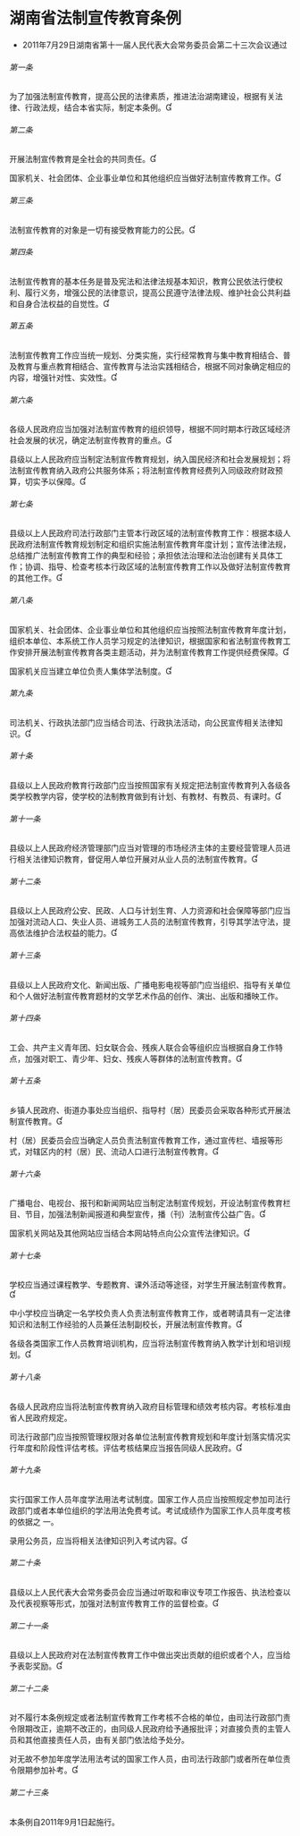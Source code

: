 # 湖南省法制宣传教育条例

- 2011年7月29日湖南省第十一届人民代表大会常务委员会第二十三次会议通过

<!-- INFO END -->

###### 第一条

为了加强法制宣传教育，提高公民的法律素质，推进法治湖南建设，根据有关法律、行政法规，结合本省实际，制定本条例。

###### 第二条

开展法制宣传教育是全社会的共同责任。

国家机关、社会团体、企业事业单位和其他组织应当做好法制宣传教育工作。

###### 第三条

法制宣传教育的对象是一切有接受教育能力的公民。

###### 第四条

法制宣传教育的基本任务是普及宪法和法律法规基本知识，教育公民依法行使权利、履行义务，增强公民的法律意识，提高公民遵守法律法规、维护社会公共利益和自身合法权益的自觉性。

###### 第五条

法制宣传教育工作应当统一规划、分类实施，实行经常教育与集中教育相结合、普及教育与重点教育相结合、宣传教育与法治实践相结合，根据不同对象确定相应的内容，增强针对性、实效性。

###### 第六条

各级人民政府应当加强对法制宣传教育的组织领导，根据不同时期本行政区域经济社会发展的状况，确定法制宣传教育的重点。

县级以上人民政府应当制定法制宣传教育规划，纳入国民经济和社会发展规划；将法制宣传教育纳入政府公共服务体系；将法制宣传教育经费列入同级政府财政预算，切实予以保障。

###### 第七条

县级以上人民政府司法行政部门主管本行政区域的法制宣传教育工作：根据本级人民政府法制宣传教育规划制定和组织实施法制宣传教育年度计划；宣传法律法规，总结推广法制宣传教育工作的典型和经验；承担依法治理和法治创建有关具体工作；协调、指导、检查考核本行政区域的法制宣传教育工作以及做好法制宣传教育的其他工作。

###### 第八条

国家机关、社会团体、企业事业单位和其他组织应当按照法制宣传教育年度计划，组织本单位、本系统工作人员学习规定的法律知识，根据国家和省法制宣传教育工作安排开展法制宣传教育各类主题活动，并为法制宣传教育工作提供经费保障。

国家机关应当建立单位负责人集体学法制度。

###### 第九条

司法机关、行政执法部门应当结合司法、行政执法活动，向公民宣传相关法律知识。

###### 第十条

县级以上人民政府教育行政部门应当按照国家有关规定把法制宣传教育列入各级各类学校教学内容，使学校的法制教育做到有计划、有教材、有教员、有课时。

###### 第十一条

县级以上人民政府经济管理部门应当对管理的市场经济主体的主要经营管理人员进行相关法律知识教育，督促用人单位开展对从业人员的法制宣传教育。

###### 第十二条

县级以上人民政府公安、民政、人口与计划生育、人力资源和社会保障等部门应当加强对流动人口、失业人员、进城务工人员的法制宣传教育，引导其学法守法，提高依法维护合法权益的能力。

###### 第十三条

县级以上人民政府文化、新闻出版、广播电影电视等部门应当组织、指导有关单位和个人做好法制宣传教育题材的文学艺术作品的创作、演出、出版和播映工作。

###### 第十四条

工会、共产主义青年团、妇女联合会、残疾人联合会等组织应当根据自身工作特点，加强对职工、青少年、妇女、残疾人等群体的法制宣传教育。

###### 第十五条

乡镇人民政府、街道办事处应当组织、指导村（居）民委员会采取各种形式开展法制宣传教育。

村（居）民委员会应当确定人员负责法制宣传教育工作，通过宣传栏、墙报等形式，对辖区内的村（居）民、流动人口进行法制宣传教育。

###### 第十六条

广播电台、电视台、报刊和新闻网站应当制定法制宣传规划，开设法制宣传教育栏目、节目，加强法制新闻报道和典型宣传，播（刊）法制宣传公益广告。

国家机关网站及其他网站应当结合本网站特点向公众宣传法律知识。

###### 第十七条

学校应当通过课程教学、专题教育、课外活动等途径，对学生开展法制宣传教育。

中小学校应当确定一名学校负责人负责法制宣传教育工作，或者聘请具有一定法律知识和法制工作经验的人员兼任法制副校长，开展法制宣传教育。

各级各类国家工作人员教育培训机构，应当将法制宣传教育纳入教学计划和培训规划。

###### 第十八条

各级人民政府应当将法制宣传教育纳入政府目标管理和绩效考核内容。考核标准由省人民政府规定。

司法行政部门应当按照管理权限对各单位法制宣传教育规划和年度计划落实情况实行年度和阶段性评估考核。评估考核结果应当报告同级人民政府。

###### 第十九条

实行国家工作人员年度学法用法考试制度。国家工作人员应当按照规定参加司法行政部门或者本单位组织的学法用法免费考试。考试成绩作为国家工作人员年度考核的依据之 一。

录用公务员，应当将相关法律知识列入考试内容。

###### 第二十条

县级以上人民代表大会常务委员会应当通过听取和审议专项工作报告、执法检查以及代表视察等形式，加强对法制宣传教育工作的监督检查。

###### 第二十一条

县级以上人民政府对在法制宣传教育工作中做出突出贡献的组织或者个人，应当给予表彰奖励。

###### 第二十二条

对不履行本条例规定或者法制宣传教育工作考核不合格的单位，由司法行政部门责令限期改正，逾期不改正的，由同级人民政府给予通报批评；对直接负责的主管人员和其他直接责任人员，由有关部门依法给予处分。

对无故不参加年度学法用法考试的国家工作人员，由司法行政部门或者所在单位责令限期参加补考。

###### 第二十三条

本条例自2011年9月1日起施行。
